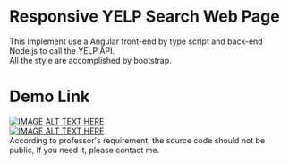 # Responsive YELP Search Web Page
This implement use a Angular front-end by type script and back-end Node.js to call the YELP API.  
All the style are accomplished by bootstrap.

# Demo Link
[![IMAGE ALT TEXT HERE](https://img.youtube.com/vi/sDrs_ucySNE/0.jpg)](https://youtu.be/sDrs_ucySNE)  
[![IMAGE ALT TEXT HERE](https://img.youtube.com/vi/60H0YbcpSV8/0.jpg)](https://youtu.be/60H0YbcpSV8)  
According to professor's requirement, the source code should not be public, If you need it, please contact me.  
